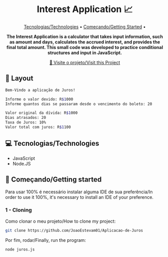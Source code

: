 <h1 align="center" style="font-weight: bold;">Interest Application 📈</h1>

<p align="center">
 <a href="#technologies">Tecnologias/Technologies</a> • 
 <a href="#started">Começando/Getting Started</a> • 
</p>

<p align="center">
    <b>The Interest Application is a calculator that takes input information, such as amount and days, calculates the accrued interest, and provides the final total amount. This small code was developed to practice conditional structures and input in JavaScript.</b>
</p>

<p align="center">
     <a href="https://github.com/JoaoEstevam01/Aplicacao-de-Juros">📱 Visite o projeto/Visit this Project</a>
</p>

<h2 id="layout">🎨 Layout</h2>

<p align="center">
  
  ```bash
  Bem-Vindo a aplicação de Juros!

  Informe o valor devido: R$1000
  Informe quantos dias se passaram desde o vencimento do boleto: 20    
  
  Valor original da dívida: R$1000
  Dias atrasados: 20
  Taxa de Juros: 10%
  Valor total com juros: R$1100
  ```
</p>

<h2 id="technologies">💻 Tecnologias/Technologies</h2>

- JavaScript
- Node.JS

<h2 id="started">🚀 Começando/Getting started</h2>

Para usar 100% é necessário instalar alguma IDE de sua preferência/In order to use it 100%, it's necessary to install an IDE of your preference.

<h3>1 - Cloning</h3>

Como clonar o meu projeto/How to clone my project:

```bash
git clone https://github.com/JoaoEstevam01/Aplicacao-de-Juros
```

Por fim, rodar/Finally, run the program:

```bash
node juros.js
```
